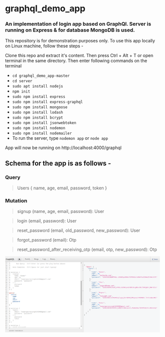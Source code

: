# graphql_demo_app
### An implementation of login app based on GraphQl. Server is running on Express & for database MongoDB is used.

This repository is for demonstration purposes only. To use this app locally on Linux machine, follow these steps -

Clone this repo and extract it's content. Then press Ctrl + Alt + T or open terminal in the same directory. Then enter following commands on the terminal
- `cd graphql_demo_app-master`
- `cd server`
- `sudo apt install nodejs`
- `npm init`
- `sudo npm install express`
- `sudo npm install express-graphql`
- `sudo npm install mongoose`
- `sudo npm install lodash`
- `sudo npm install bcrypt`
- `sudo npm install jsonwebtoken`
- `sudo npm install nodemon`
- `sudo npm install nodemailer`
- To run the server, type `nodemon app` or `node app`

App will now be running on http://localhost:4000/graphql

## Schema for the app is as follows - 
### Query 
> Users { name, age, email, password, token }

### Mutation
> signup (name, age, email, password): User

> login (email, password): User

> reset_password (email, old_password, new_password): User

> forgot_password (email): Otp

> reset_password_after_receiving_otp (email, otp, new_password): Otp

![Screenshot](https://github.com/trishalanaman/graphql_demo_app/blob/master/Screenshot%20from%202020-06-28%2023-37-33.png)
